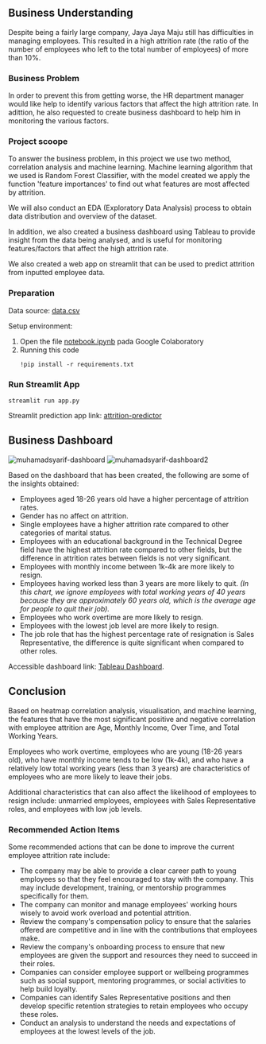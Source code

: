 ## Business Understanding

Despite being a fairly large company, Jaya Jaya Maju still has difficulties in managing employees. This resulted in a high attrition rate (the ratio of the number of employees who left to the total number of employees) of more than 10%.

### Business Problem

In order to prevent this from getting worse, the HR department manager would like help to identify various factors that affect the high attrition rate. In adittion, he also requested to create business dashboard to help him in monitoring the various factors.

### Project scoope
To answer the business problem, in this project we use two method, correlation analysis and machine learning. Machine learning algorithm that we used is Random Forest Classifier, with the model created we apply the function 'feature importances' to find out what features are most affected by attrition.

We will also conduct an EDA (Exploratory Data Analysis) process to obtain data distribution and overview of the dataset.

In addition, we also created a business dashboard using Tableau to provide insight from the data being analysed, and is useful for monitoring features/factors that affect the high attrition rate.

We also created a web app on streamlit that can be used to predict attrition from inputted employee data.

### Preparation

Data source: [data.csv](https://raw.githubusercontent.com/dicodingacademy/dicoding_dataset/main/employee/employee_data.csv)

Setup environment:
1. Open the file [notebook.ipynb](https://github.com/MuhamadSyarifFakhrezi/Employee-Attrition-Analytics/blob/main/notebook.ipynb) pada Google Colaboratory
2. Running this code
   ```
   !pip install -r requirements.txt
   ```

### Run Streamlit App

```
streamlit run app.py
```
Streamlit prediction app link: [attrition-predictor](https://attrition-predictor.streamlit.app/)

## Business Dashboard
![muhamadsyarif-dashboard](https://github.com/user-attachments/assets/5bd2970b-e67c-463f-a77d-f4ab5865be53)
![muhamadsyarif-dashboard2](https://github.com/user-attachments/assets/ac206197-4f78-4419-9b0b-b8f7c80bf769)

Based on the dashboard that has been created, the following are some of the insights obtained:
- Employees aged 18-26 years old have a higher percentage of attrition rates.
- Gender has no affect on attrition.
- Single employees have a higher attrition rate compared to other categories of marital status.
- Employees with an educational background in the Technical Degree field have the highest attrition rate compared to other fields, but the difference in attrition rates between fields is not very significant.
- Employees with monthly income between 1k-4k are more likely to resign.
- Employees having worked less than 3 years are more likely to quit. *(In this chart, we ignore employees with total working years of 40 years because they are approximately 60 years old, which is the average age for people to quit their job).*
- Employees who work overtime are more likely to resign.
- Employees with the lowest job level are more likely to resign.
- The job role that has the highest percentage rate of resignation is Sales Representative, the difference is quite significant when compared to other roles.

Accessible dashboard link: [Tableau Dashboard](https://public.tableau.com/views/HRAttritionDashboard_17148452730550/Dashboard1?:language=en-US&:sid=&:display_count=n&:origin=viz_share_link).

## Conclusion

Based on heatmap correlation analysis, visualisation, and machine learning, the features that have the most significant positive and negative correlation with employee attrition are Age, Monthly Income, Over Time, and Total Working Years.

Employees who work overtime, employees who are young (18-26 years old), who have monthly income tends to be low (1k-4k), and who have a relatively low total working years (less than 3 years) are characteristics of employees who are more likely to leave their jobs.

Additional characteristics that can also affect the likelihood of employees to resign include: unmarried employees, employees with Sales Representative roles, and employees with low job levels.

### Recommended Action Items

Some recommended actions that can be done to improve the current employee attrition rate include:  
- The company may be able to provide a clear career path to young employees so that they feel encouraged to stay with the company. This may include development, training, or mentorship programmes specifically for them.
- The company can monitor and manage employees' working hours wisely to avoid work overload and potential attrition.
- Review the company's compensation policy to ensure that the salaries offered are competitive and in line with the contributions that employees make.
- Review the company's onboarding process to ensure that new employees are given the support and resources they need to succeed in their roles.
- Companies can consider employee support or wellbeing programmes such as social support, mentoring programmes, or social activities to help build loyalty.
- Companies can identify Sales Representative positions and then develop specific retention strategies to retain employees who occupy these roles.
- Conduct an analysis to understand the needs and expectations of employees at the lowest levels of the job.
